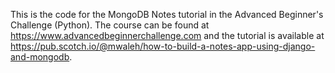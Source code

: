 This is the code for the MongoDB Notes tutorial in the Advanced Beginner's Challenge (Python). The course can be found at https://www.advancedbeginnerchallenge.com and the tutorial is available at https://pub.scotch.io/@mwaleh/how-to-build-a-notes-app-using-django-and-mongodb.
